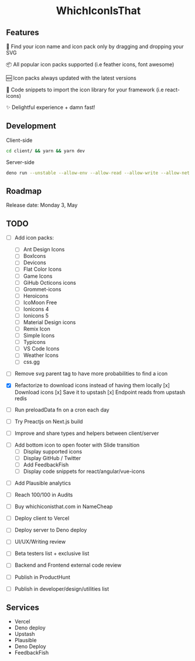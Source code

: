 <div align="center">
  <h1>WhichIconIsThat</h1>
</div>

## Features

🔎 Find your icon name and icon pack only by dragging and dropping your SVG

📦 All popular icon packs supported (i.e feather icons, font awesome)

🆕 Icon packs always updated with the latest versions

📎 Code snippets to import the icon library for your framework (i.e react-icons)

✨ Delightful experience + damn fast!

## Development

Client-side

```bash
cd client/ && yarn && yarn dev
```

Server-side

```bash
deno run --unstable --allow-env --allow-read --allow-write --allow-net ./server/app.ts
```

## Roadmap

Release date: Monday 3, May

## TODO

- [ ] Add icon packs:

  - [ ] Ant Design Icons
  - [ ] BoxIcons
  - [ ] Devicons
  - [ ] Flat Color Icons
  - [ ] Game Icons
  - [ ] GiHub Octicons icons
  - [ ] Grommet-icons
  - [ ] Heroicons
  - [ ] IcoMoon Free
  - [ ] Ionicons 4
  - [ ] Ionicons 5
  - [ ] Material Design icons
  - [ ] Remix Icon
  - [ ] Simple Icons
  - [ ] Typicons
  - [ ] VS Code Icons
  - [ ] Weather Icons
  - [ ] css.gg

- [ ] Remove svg parent tag to have more probabilities to find a icon

* [x] Refactorize to download icons instead of having them locally
      [x] Download icons
      [x] Save it to upstash
      [x] Endpoint reads from upstash redis

- [ ] Run preloadData fn on a cron each day

* [ ] Try Preactjs on Next.js build

- [ ] Improve and share types and helpers between client/server

* [ ] Add bottom icon to open footer with Slide transition
  - [ ] Display supported icons
  - [ ] Display GitHub / Twitter
  - [ ] Add FeedbackFish
  - [ ] Display code snippets for react/angular/vue-icons

- [ ] Add Plausible analytics

* [ ] Reach 100/100 in Audits

- [ ] Buy whichiconisthat.com in NameCheap

* [ ] Deploy client to Vercel

- [ ] Deploy server to Deno deploy

* [ ] UI/UX/Writing review

- [ ] Beta testers list + exclusive list

* [ ] Backend and Frontend external code review

- [ ] Publish in ProductHunt

* [ ] Publish in developer/design/utilities list

## Services

- Vercel
- Deno deploy
- Upstash
- Plausible
- Deno Deploy
- FeedbackFish

